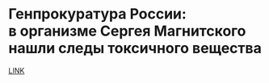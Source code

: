 # Генпрокуратура России: в организме Сергея Магнитского нашли следы токсичного вещества



[LINK](https://varlamov.ru/3182224.html)